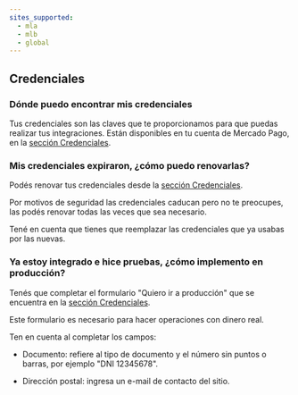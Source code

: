 ```yaml
---
sites_supported:
  - mla
  - mlb
  - global
---
```


## Credenciales

### Dónde puedo encontrar mis credenciales

Tus credenciales son las claves que te proporcionamos para que puedas realizar tus integraciones. Están disponibles en tu cuenta de Mercado Pago, en la [sección Credenciales](https://www.mercadopago.com/mla/account/credentials).

### Mis credenciales expiraron, ¿cómo puedo renovarlas?

Podés renovar tus credenciales desde la [sección Credenciales](https://www.mercadopago.com/mla/account/credentials).

Por motivos de seguridad las credenciales caducan pero no te preocupes, las podés renovar todas las veces que sea necesario.

Tené en cuenta que tienes que reemplazar las credenciales que ya usabas por las nuevas.

### Ya estoy integrado e hice pruebas, ¿cómo implemento en producción?

Tenés que completar el formulario "Quiero ir a producción" que se encuentra en la [sección Credenciales](https://www.mercadopago.com/mla/account/credentials).

Este formulario es necesario para hacer operaciones con dinero real.

Ten en cuenta al completar los campos:

- Documento: refiere al tipo de documento y el número sin puntos o barras, por ejemplo "DNI 12345678".

- Dirección postal: ingresa un e-mail de contacto del sitio.
